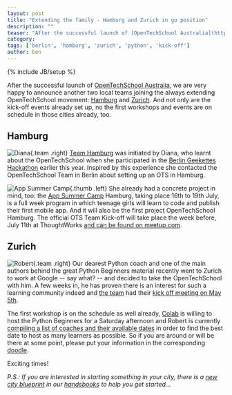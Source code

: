 ```yaml
---
layout: post
title: "Extending the family - Hamburg and Zurich in go position"
description: ""
teaser: "After the successful launch of [OpenTechSchool Australia](http://www.opentechschool.org/melbourne/), we are very happy to announce another two local teams joining the always extending OpenTechSchool movement: [Hamburg](http://www.opentechschool.org/hamburg/) and [Zurich](http://www.opentechschool.org/zurich/). And not only are the kick-off events already set up, no the first workshops and events are on schedule in those cities already, too. "
category: 
tags: ['berlin', 'hamburg', 'zurich', 'python', 'kick-off']
author: ben
---
```

{% include JB/setup %}

After the successful launch of [OpenTechSchool Australia](http://www.opentechschool.org/melbourne/), we are very happy to announce another two local teams joining the always extending OpenTechSchool movement: [Hamburg](http://www.opentechschool.org/hamburg/) and [Zurich](http://www.opentechschool.org/zurich/). And not only are the kick-off events already set up, no the first workshops and events are on schedule in those cities already, too. 

## Hamburg

![Diana](http://www.opentechschool.org/images/team/diana.jpg){.team .right} [Team Hamburg](http://www.opentechschool.org/hamburg/) was initiated by Diana, who learnt about the OpenTechSchool when she participated in the [Berlin Geekettes Hackathon](/2013/01/ots-and-the-berlin-geekettes-hackathon.html) earlier this year. Inspired by this experience she contacted the OpenTechSchool Team in Berlin about setting up an OTS in Hamburg.


![App Summer Camp](http://app-summer-camp.opentechschool.org/assets/flyer_web.gif){.thumb .left} She already had a concrete project in mind, too: the [App Summer Camp](http://app-summer-camp.opentechschool.org/) Hamburg, taking place 16th to 19th July, is a full week program in which teenage girls will learn to code and publish their first mobile app. And it will also be the first project OpenTechSchool Hamburg. The official OTS Team Kick-off will take place the week before, July 11th at ThoughtWorks [and can be found on meetup.com](http://www.meetup.com/opentechschool-hamburg/events/115518512/).

## Zurich

![Robert](http://www.opentechschool.org/images/team/robert.jpg){.team .right} Our dearest Python coach and one of the main authors behind the great Python Beginners material recently went to Zurich to work at Google -- say what? -- and decided to take the OpenTechSchool with him. A few weeks in, he has proven there is an interest for such a learning community indeed and [the team](http://www.opentechschool.org/zurich/) had their [kick off meeting on May 5th](http://www.meetup.com/opentechschool-zurich/events/116036042/). 

The first workshop is on the schedule as well already, [Colab](http://colab-zurich.ch/) is willing to host the Python Beginners for a Saturday afternoon and Robert is currently [compiling a list of coaches and their available dates](http://www.meetup.com/opentechschool-zurich/messages/boards/thread/34200822) in order to find the best date to host as many learners as possible. So if you are around or will be there at some point, please put your information in the corresponding [doodle](http://doodle.com/hid8nn9p73tydyv4).


Exciting times!


_P.S.: If you are interested in starting something in your city, there is a [new city blueprint](http://www.opentechschool.org/handbooks/city-blueprint.html) in our [handsbooks](http://www.opentechschool.org/handbooks/) to help you get started..._

<br style="clear:both;">
